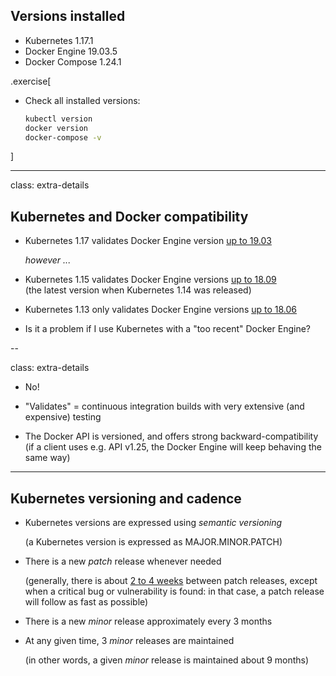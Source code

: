 ## Versions installed

- Kubernetes 1.17.1
- Docker Engine 19.03.5
- Docker Compose 1.24.1

<!-- ##VERSION## -->

.exercise[

- Check all installed versions:
  ```bash
  kubectl version
  docker version
  docker-compose -v
  ```

]

---

class: extra-details

## Kubernetes and Docker compatibility

- Kubernetes 1.17 validates Docker Engine version [up to 19.03](https://github.com/kubernetes/kubernetes/pull/84476)

  *however ...*

- Kubernetes 1.15 validates Docker Engine versions [up to 18.09](https://github.com/kubernetes/kubernetes/blob/master/CHANGELOG-1.15.md#dependencies)
  <br/>
  (the latest version when Kubernetes 1.14 was released)

- Kubernetes 1.13 only validates Docker Engine versions [up to 18.06](https://github.com/kubernetes/kubernetes/blob/master/CHANGELOG-1.13.md#external-dependencies)

- Is it a problem if I use Kubernetes with a "too recent" Docker Engine?

--

class: extra-details

- No!

- "Validates" = continuous integration builds with very extensive (and expensive) testing

- The Docker API is versioned, and offers strong backward-compatibility
  <br/>
  (if a client uses e.g. API v1.25, the Docker Engine will keep behaving the same way)

---

## Kubernetes versioning and cadence

- Kubernetes versions are expressed using *semantic versioning*

  (a Kubernetes version is expressed as MAJOR.MINOR.PATCH)

- There is a new *patch* release whenever needed

  (generally, there is about [2 to 4 weeks](https://github.com/kubernetes/sig-release/blob/master/release-engineering/role-handbooks/patch-release-team.md#release-timing) between patch releases,
  except when a critical bug or vulnerability is found:
  in that case, a patch release will follow as fast as possible)

- There is a new *minor* release approximately every 3 months

- At any given time, 3 *minor* releases are maintained

  (in other words, a given *minor* release is maintained about 9 months)
